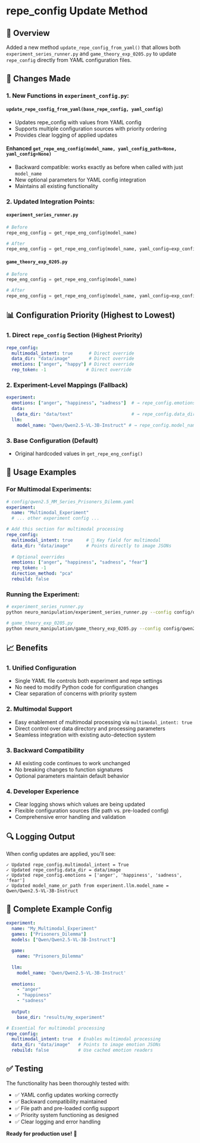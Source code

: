 # repe_config Update Method

## 📝 **Overview**

Added a new method `update_repe_config_from_yaml()` that allows both `experiment_series_runner.py` and `game_theory_exp_0205.py` to update `repe_config` directly from YAML configuration files.

## 🔧 **Changes Made**

### **1. New Functions in `experiment_config.py`:**

#### **`update_repe_config_from_yaml(base_repe_config, yaml_config)`**
- Updates repe_config with values from YAML config
- Supports multiple configuration sources with priority ordering
- Provides clear logging of applied updates

#### **Enhanced `get_repe_eng_config(model_name, yaml_config_path=None, yaml_config=None)`**
- Backward compatible: works exactly as before when called with just `model_name`
- New optional parameters for YAML config integration
- Maintains all existing functionality

### **2. Updated Integration Points:**

#### **`experiment_series_runner.py`**
```python
# Before
repe_eng_config = get_repe_eng_config(model_name)

# After  
repe_eng_config = get_repe_eng_config(model_name, yaml_config=exp_config)
```

#### **`game_theory_exp_0205.py`**
```python
# Before
repe_eng_config = get_repe_eng_config(model_name)

# After
repe_eng_config = get_repe_eng_config(model_name, yaml_config=exp_config)
```

## 📊 **Configuration Priority (Highest to Lowest)**

### **1. Direct `repe_config` Section (Highest Priority)**
```yaml
repe_config:
  multimodal_intent: true      # Direct override
  data_dir: "data/image"       # Direct override
  emotions: ["anger", "happy"] # Direct override
  rep_token: -1               # Direct override
```

### **2. Experiment-Level Mappings (Fallback)**
```yaml
experiment:
  emotions: ["anger", "happiness", "sadness"]  # → repe_config.emotions
  data:
    data_dir: "data/text"                      # → repe_config.data_dir  
  llm:
    model_name: "Qwen/Qwen2.5-VL-3B-Instruct" # → repe_config.model_name_or_path
```

### **3. Base Configuration (Default)**
- Original hardcoded values in `get_repe_eng_config()`

## 🎯 **Usage Examples**

### **For Multimodal Experiments:**
```yaml
# config/qwen2.5_MM_Series_Prisoners_Dilemm.yaml
experiment:
  name: "Multimodal_Experiment"
  # ... other experiment config ...

# Add this section for multimodal processing
repe_config:
  multimodal_intent: true     # 🔑 Key field for multimodal
  data_dir: "data/image"      # Points directly to image JSONs
  
  # Optional overrides
  emotions: ["anger", "happiness", "sadness", "fear"]
  rep_token: -1
  direction_method: "pca"
  rebuild: false
```

### **Running the Experiment:**
```bash
# experiment_series_runner.py
python neuro_manipulation/experiment_series_runner.py --config config/qwen2.5_MM_Series_Prisoners_Dilemm.yaml

# game_theory_exp_0205.py  
python neuro_manipulation/game_theory_exp_0205.py --config config/qwen2.5_MM_Series_Prisoners_Dilemm.yaml
```

## 📈 **Benefits**

### **1. Unified Configuration**
- Single YAML file controls both experiment and repe settings
- No need to modify Python code for configuration changes
- Clear separation of concerns with priority system

### **2. Multimodal Support**
- Easy enablement of multimodal processing via `multimodal_intent: true`
- Direct control over data directory and processing parameters
- Seamless integration with existing auto-detection system

### **3. Backward Compatibility**
- All existing code continues to work unchanged
- No breaking changes to function signatures
- Optional parameters maintain default behavior

### **4. Developer Experience**
- Clear logging shows which values are being updated
- Flexible configuration sources (file path vs. pre-loaded config)
- Comprehensive error handling and validation

## 🔍 **Logging Output**

When config updates are applied, you'll see:
```
✓ Updated repe_config.multimodal_intent = True
✓ Updated repe_config.data_dir = data/image
✓ Updated repe_config.emotions = ['anger', 'happiness', 'sadness', 'fear']
✓ Updated model_name_or_path from experiment.llm.model_name = Qwen/Qwen2.5-VL-3B-Instruct
```

## 🚀 **Complete Example Config**

```yaml
experiment:
  name: "My_Multimodal_Experiment"
  games: ["Prisoners_Dilemma"]
  models: ["Qwen/Qwen2.5-VL-3B-Instruct"]
  
  game:
    name: "Prisoners_Dilemma"
  
  llm:
    model_name: 'Qwen/Qwen2.5-VL-3B-Instruct'
    
  emotions:
    - "anger"
    - "happiness"
    - "sadness"
    
  output:
    base_dir: "results/my_experiment"

# Essential for multimodal processing
repe_config:
  multimodal_intent: true  # Enables multimodal processing
  data_dir: "data/image"   # Points to image emotion JSONs
  rebuild: false           # Use cached emotion readers
```

## ✅ **Testing**

The functionality has been thoroughly tested with:
- ✅ YAML config updates working correctly
- ✅ Backward compatibility maintained  
- ✅ File path and pre-loaded config support
- ✅ Priority system functioning as designed
- ✅ Clear logging and error handling

**Ready for production use!** 🎉